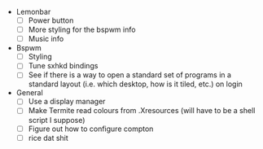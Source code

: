 - Lemonbar
  * [ ] Power button
  * [ ] More styling for the bspwm info
  * [ ] Music info

- Bspwm
  * [ ] Styling
  * [ ] Tune sxhkd bindings
  * [ ] See if there is a way to open a standard set of programs in a standard layout (i.e. which desktop, how is it tiled, etc.) on login

- General
  * [ ] Use a display manager
  * [ ] Make Termite read colours from .Xresources (will have to be a shell script I suppose)
  * [ ] Figure out how to configure compton
  * [ ] rice dat shit
